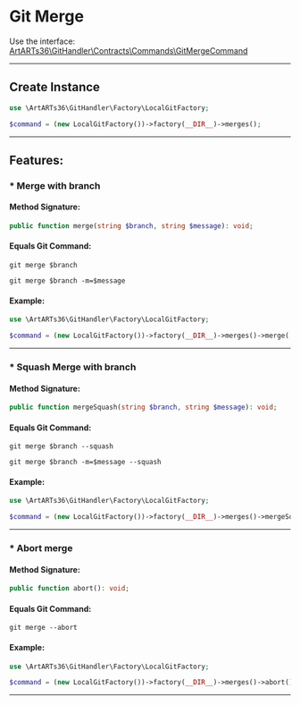 # Git Merge

Use the interface: [ArtARTs36\GitHandler\Contracts\Commands\GitMergeCommand](/Users/artem/PhpstormProjects/artarts36/libraries/git/src/Contracts/Commands/GitMergeCommand.php)

---

## Create Instance

```php
use \ArtARTs36\GitHandler\Factory\LocalGitFactory;

$command = (new LocalGitFactory())->factory(__DIR__)->merges();
```

---

## Features:

### * Merge with branch

#### Method Signature:



```php
public function merge(string $branch, string $message): void;
```

#### Equals Git Command:

`git merge $branch`

`git merge $branch -m=$message`

#### Example:

```php
use \ArtARTs36\GitHandler\Factory\LocalGitFactory;

$command = (new LocalGitFactory())->factory(__DIR__)->merges()->merge('master', 'message-test');
```

---
### * Squash Merge with branch

#### Method Signature:



```php
public function mergeSquash(string $branch, string $message): void;
```

#### Equals Git Command:

`git merge $branch --squash`

`git merge $branch -m=$message --squash`

#### Example:

```php
use \ArtARTs36\GitHandler\Factory\LocalGitFactory;

$command = (new LocalGitFactory())->factory(__DIR__)->merges()->mergeSquash('master', 'message-test');
```

---
### * Abort merge

#### Method Signature:



```php
public function abort(): void;
```

#### Equals Git Command:

`git merge --abort`

#### Example:

```php
use \ArtARTs36\GitHandler\Factory\LocalGitFactory;

$command = (new LocalGitFactory())->factory(__DIR__)->merges()->abort();
```

---
